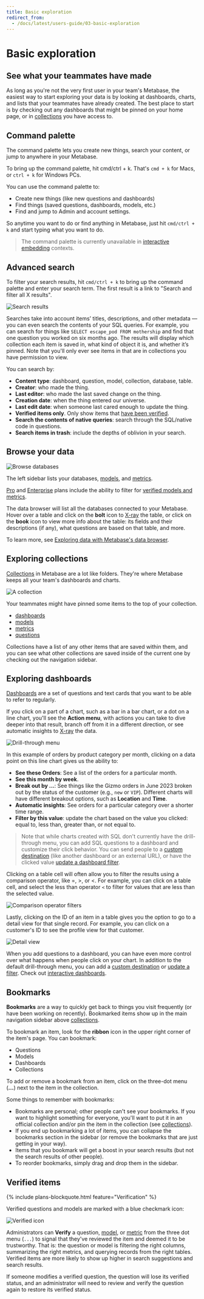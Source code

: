 ```yaml
---
title: Basic exploration
redirect_from:
  - /docs/latest/users-guide/03-basic-exploration
---
```


# Basic exploration

## See what your teammates have made

As long as you're not the very first user in your team's Metabase, the easiest way to start exploring your data is by looking at dashboards, charts, and lists that your teammates have already created. The best place to start is by checking out any dashboards that might be pinned on your home page, or in [collections][collections] you have access to.

## Command palette

The command palette lets you create new things, search your content, or jump to anywhere in your Metabase.

To bring up the command palette, hit cmd/ctrl + k. That's `cmd + k` for Macs, or `ctrl + k` for Windows PCs.

You can use the command palette to:

- Create new things (like new questions and dashboards)
- Find things (saved questions, dashboards, models, etc.)
- Find and jump to Admin and account settings.

So anytime you want to do or find anything in Metabase, just hit `cmd/ctrl + k` and start typing what you want to do.

> The command palette is currently unavailable in [interactive embedding](../embedding/interactive-embedding.md) contexts.

## Advanced search

To filter your search results, hit `cmd/ctrl + k` to bring up the command palette and enter your search term. The first result is a link to "Search and filter all X results".

![Search results](./images/search-results.png)

Searches take into account items’ titles, descriptions, and other metadata — you can even search the contents of your SQL queries. For example, you can search for things like `SELECT escape_pod FROM mothership` and find that one question you worked on six months ago. The results will display which collection each item is saved in, what kind of object it is, and whether it’s pinned. Note that you'll only ever see items in that are in collections you have permission to view.

You can search by:

- **Content type**: dashboard, question, model, collection, database, table.
- **Creator**: who made the thing.
- **Last editor**: who made the last saved change on the thing.
- **Creation date**: when the thing entered our universe.
- **Last edit date**: when someone last cared enough to update the thing.
- **Verified items only**. Only show items that [have been verified](#verified-items).
- **Search the contents of native queries**: search through the SQL/native code in questions.
- **Search items in trash**: include the depths of oblivion in your search.

## Browse your data

![Browse databases](./images/browse-data.png)

The left sidebar lists your databases, [models](../data-modeling/models.md), and [metrics](../data-modeling/metrics.md).

[Pro](https://www.metabase.com/product/pro) and [Enterprise](https://www.metabase.com/product/enterprise) plans include the ability to filter for [verified models and metrics](#verified-items).

The data browser will list all the databases connected to your Metabase. Hover over a table and click on the **bolt** icon to [X-ray](x-rays.md) the table, or click on the **book** icon to view more info about the table: its fields and their descriptions (if any), what questions are based on that table, and more.

To learn more, see [Exploring data with Metabase's data browser](https://www.metabase.com/learn/basics/questions/data-browser.html).

## Exploring collections

[Collections][collections] in Metabase are a lot like folders. They're where Metabase keeps all your team's dashboards and charts.

![A collection](./images/collection-detail.png)

Your teammates might have pinned some items to the top of your collection.

- [dashboards](../dashboards/introduction.md)
- [models](../data-modeling/models.md)
- [metrics](../data-modeling/metrics.md)
- [questions](../questions/start.md)

Collections have a list of any other items that are saved within them, and you can see what other collections are saved inside of the current one by checking out the navigation sidebar.

## Exploring dashboards

[Dashboards][dashboards] are a set of questions and text cards that you want to be able to refer to regularly.

If you click on a part of a chart, such as a bar in a bar chart, or a dot on a line chart, you'll see the **Action menu**, with actions you can take to dive deeper into that result, branch off from it in a different direction, or see automatic insights to [X-ray](x-rays.md) the data.

![Drill-through menu](images/automatic-insights.png)

In this example of orders by product category per month, clicking on a data point on this line chart gives us the ability to:

- **See these Orders**: See a list of the orders for a particular month.
- **See this month by week**.
- **Break out by ...**: See things like the Gizmo orders in June 2023 broken out by the status of the customer (e.g., `new` or `VIP`). Different charts will have different breakout options, such as **Location** and **Time**.
- **Automatic insights**: See orders for a particular category over a shorter time range.
- **Filter by this value**: update the chart based on the value you clicked: equal to, less than, greater than, or not equal to.

> Note that while charts created with SQL don't currently have the drill-through menu, you can add SQL questions to a dashboard and customize their click behavior. You can send people to a [custom destination](https://www.metabase.com/learn/building-analytics/dashboards/custom-destinations.html) (like another dashboard or an external URL), or have the clicked value [update a dashboard filter](https://www.metabase.com/learn/building-analytics/dashboards/cross-filtering.html).

Clicking on a table cell will often allow you to filter the results using a comparison operator, like =, >, or <. For example, you can click on a table cell, and select the less than operator `<` to filter for values that are less than the selected value.

![Comparison operator filters](images/comparison-operator-filters.png)

Lastly, clicking on the ID of an item in a table gives you the option to go to a detail view for that single record. For example, you can click on a customer's ID to see the profile view for that customer.

![Detail view](images/detail-view.png)

When you add questions to a dashboard, you can have even more control over what happens when people click on your chart. In addition to the default drill-through menu, you can add a [custom destination](https://www.metabase.com/learn/building-analytics/dashboards/custom-destinations.html) or [update a filter](https://www.metabase.com/learn/building-analytics/dashboards/cross-filtering). Check out [interactive dashboards](../dashboards/interactive.md).

## Bookmarks

**Bookmarks** are a way to quickly get back to things you visit frequently (or have been working on recently). Bookmarked items show up in the main navigation sidebar above [collections][collections].

To bookmark an item, look for the **ribbon** icon in the upper right corner of the item's page. You can bookmark:

- Questions
- Models
- Dashboards
- Collections

To add or remove a bookmark from an item, click on the three-dot menu (**...**) next to the item in the collection.

Some things to remember with bookmarks:

- Bookmarks are personal; other people can't see your bookmarks. If you want to highlight something for everyone, you'll want to put it in an official collection and/or pin the item in the collection (see [collections][collections]).
- If you end up bookmarking a lot of items, you can collapse the bookmarks section in the sidebar (or remove the bookmarks that are just getting in your way).
- Items that you bookmark will get a boost in your search results (but not the search results of other people).
- To reorder bookmarks, simply drag and drop them in the sidebar.

## Verified items

{% include plans-blockquote.html feature="Verification" %}

Verified questions and models are marked with a blue checkmark icon:

![Verified icon](./images/verified-icon.png)

Administrators can **Verify** a question, [model](../data-modeling/models.md), or [metric](../data-modeling/metrics.md) from the three dot menu (`...`) to signal that they've reviewed the item and deemed it to be trustworthy. That is: the question or model is filtering the right columns, summarizing the right metrics, and querying records from the right tables. Verified items are more likely to show up higher in search suggestions and search results.

If someone modifies a verified question, the question will lose its verified status, and an administrator will need to review and verify the question again to restore its verified status.

[collections]: ./collections.md
[dashboards]: ../dashboards/start.md
[models]: ../data-modeling/models.md
